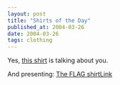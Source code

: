 ```yaml
---
layout: post
title: "Shirts of the Day"
published_at: 2004-03-26
date: 2004-03-26
tags: clothing
---
```


Yes, [this shirt](http://www.tshirthell.com/shirts/tshirt.php?sku=a291) is talking about you.  

And presenting: [The FLAG shirt](http://www.mightygirl.net/iflag.html)[Link]()  